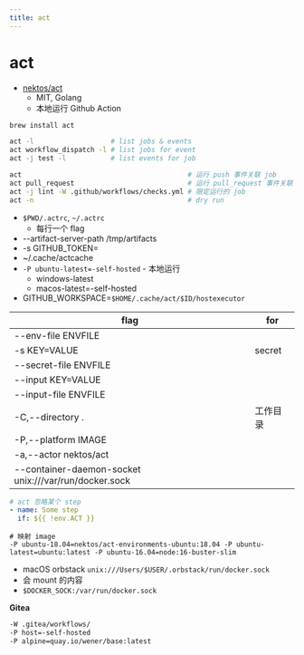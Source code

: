 ```yaml
---
title: act
---
```


# act

- [nektos/act](https://github.com/nektos/act)
  - MIT, Golang
  - 本地运行 Github Action

```bash
brew install act

act -l                   # list jobs & events
act workflow_dispatch -l # list jobs for event
act -j test -l           # list events for job

act                                         # 运行 push 事件关联 job
act pull_request                            # 运行 pull_request 事件关联 job
act -j lint -W .github/workflows/checks.yml # 限定运行的 job
act -n                                      # dry run
```

- `$PWD/.actrc`, `~/.actrc`
  - 每行一个 flag
- --artifact-server-path /tmp/artifacts
- -s GITHUB_TOKEN=
- ~/.cache/actcache
- `-P ubuntu-latest=-self-hosted` - 本地运行
  - windows-latest
  - macos-latest=-self-hosted
- GITHUB_WORKSPACE=`$HOME/.cache/act/$ID/hostexecutor`

| flag                                                  | for      |
| ----------------------------------------------------- | -------- |
| --env-file ENVFILE                                    |
| -s KEY=VALUE                                          | secret   |
| --secret-file ENVFILE                                 |
| --input KEY=VALUE                                     |
| --input-file ENVFILE                                  |
| -C,--directory .                                      | 工作目录 |
| -P,--platform IMAGE                                   |
| -a,--actor nektos/act                                 |
| --container-daemon-socket unix:///var/run/docker.sock |

```yaml
# act 忽略某个 step
- name: Some step
  if: ${{ !env.ACT }}
```

```
# 映射 image
-P ubuntu-18.04=nektos/act-environments-ubuntu:18.04 -P ubuntu-latest=ubuntu:latest -P ubuntu-16.04=node:16-buster-slim
```

- macOS orbstack `unix:///Users/$USER/.orbstack/run/docker.sock`
- 会 mount 的内容
- `$DOCKER_SOCK:/var/run/docker.sock`

**Gitea**

```txt title=".actrc"
-W .gitea/workflows/
-P host=-self-hosted
-P alpine=quay.io/wener/base:latest
```
